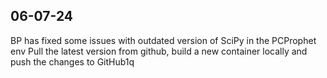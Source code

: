 ## 06-07-24

BP has fixed some issues with outdated version of SciPy in the PCProphet env
Pull the latest version from github, build a new container locally and push the changes to GitHub1q